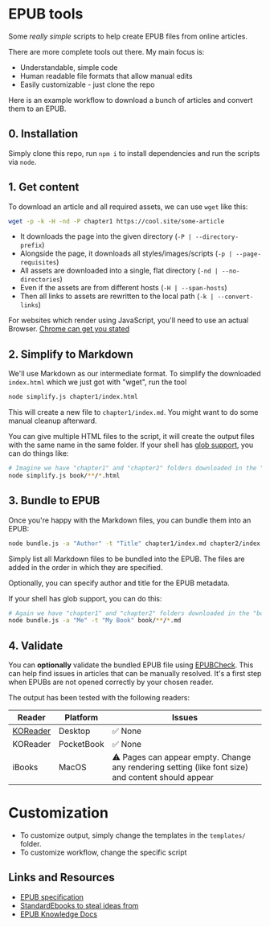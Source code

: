 # EPUB tools

Some _really simple_ scripts to help create EPUB files from online articles.

There are more complete tools out there.
My main focus is:

* Understandable, simple code
* Human readable file formats that allow manual edits
* Easily customizable - just clone the repo

Here is an example workflow to download a bunch of articles and convert them to an EPUB.

## 0. Installation

Simply clone this repo, run `npm i` to install dependencies and run the scripts via `node`.

## 1. Get content

To download an article and all required assets, we can use `wget` like this:

```bash
wget -p -k -H -nd -P chapter1 https://cool.site/some-article
```

* It downloads the page into the given directory (`-P | --directory-prefix`)
* Alongside the page, it downloads all styles/images/scripts (`-p | --page-requisites`)
* All assets are downloaded into a single, flat directory (`-nd | --no-directories`)
* Even if the assets are from different hosts (`-H | --span-hosts`)
* Then all links to assets are rewritten to the local path (`-k | --convert-links`)

For websites which render using JavaScript, you'll need to use an actual Browser.
[Chrome can get you stated](https://til.simonwillison.net/chrome/headless)

## 2. Simplify to Markdown

We'll use Markdown as our intermediate format.
To simplify the downloaded `index.html` which we just got with "wget", run the tool

```bash
node simplify.js chapter1/index.html
```

This will create a new file to `chapter1/index.md`.
You might want to do some manual cleanup afterward.

You can give multiple HTML files to the script, it will create the output files with the same name in the same folder.
If your shell has [glob support](https://en.wikipedia.org/wiki/Glob_(programming)), you can do things like:

```bash
# Imagine we have "chapter1" and "chapter2" folders downloaded in the "book" folder
node simplify.js book/**/*.html
```

## 3. Bundle to EPUB

Once you're happy with the Markdown files, you can bundle them into an EPUB:

```bash
node bundle.js -a "Author" -t "Title" chapter1/index.md chapter2/index.md
```

Simply list all Markdown files to be bundled into the EPUB.
The files are added in the order in which they are specified.

Optionally, you can specify author and title for the EPUB metadata.

If your shell has glob support, you can do this:

```bash
# Again we have "chapter1" and "chapter2" folders downloaded in the "book" folder
node bundle.js -a "Me" -t "My Book" book/**/*.md
```

## 4. Validate

You can **optionally** validate the bundled EPUB file using [EPUBCheck](https://www.w3.org/publishing/epubcheck/).
This can help find issues in articles that can be manually resolved.
It's a first step when EPUBs are not opened correctly by your chosen reader.

The output has been tested with the following readers:

| Reader | Platform | Issues |
| --- | --- | --- |
| [KOReader](https://github.com/koreader/koreader) | Desktop | :white_check_mark: None |
| KOReader | PocketBook | :white_check_mark: None |
| iBooks | MacOS | :warning: Pages can appear empty. Change any rendering setting (like font size) and content should appear |

# Customization

* To customize output, simply change the templates in the `templates/` folder.
* To customize workflow, change the specific script

## Links and Resources

* [EPUB specification](https://www.w3.org/TR/epub-33/)
* [StandardEbooks to steal ideas from](https://github.com/standardebooks)
* [EPUB Knowledge Docs](https://epubknowledge.com/)

